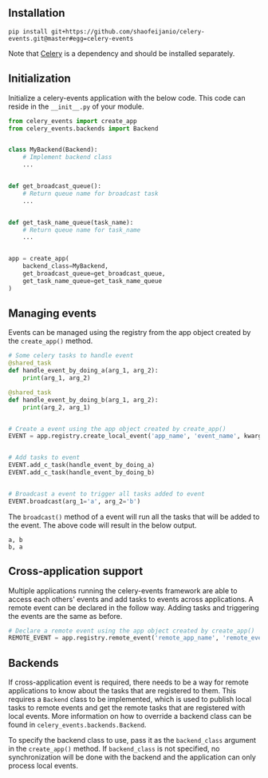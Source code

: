 ## Installation

```shell script
pip install git+https://github.com/shaofeijanio/celery-events.git@master#egg=celery-events
```

Note that [Celery](http://www.celeryproject.org/) is a dependency and should be installed separately.

## Initialization

Initialize a celery-events application with the below code. This code can reside in the `__init__.py` of your module.

```python
from celery_events import create_app
from celery_events.backends import Backend


class MyBackend(Backend):
    # Implement backend class
    ...


def get_broadcast_queue():
    # Return queue name for broadcast task
    ...


def get_task_name_queue(task_name):
    # Return queue name for task_name
    ...


app = create_app(
    backend_class=MyBackend,
    get_broadcast_queue=get_broadcast_queue,
    get_task_name_queue=get_task_name_queue
)
```

## Managing events

Events can be managed using the registry from the app object created by the `create_app()` method.

```python
# Some celery tasks to handle event
@shared_task
def handle_event_by_doing_a(arg_1, arg_2):
    print(arg_1, arg_2)

@shared_task
def handle_event_by_doing_b(arg_1, arg_2):
    print(arg_2, arg_1)


# Create a event using the app object created by create_app()
EVENT = app.registry.create_local_event('app_name', 'event_name', kwarg_keys=['arg_1', 'arg_2'])


# Add tasks to event
EVENT.add_c_task(handle_event_by_doing_a)
EVENT.add_c_task(handle_event_by_doing_b)


# Broadcast a event to trigger all tasks added to event
EVENT.broadcast(arg_1='a', arg_2='b')
```

The `broadcast()` method of a event will run all the tasks that will be added to the event. The above code will result 
in the below output.

```shell script
a, b
b, a
```

## Cross-application support

Multiple applications running the celery-events framework are able to access each others' events and add tasks to events
across applications. A remote event can be declared in the follow way. Adding tasks and triggering the events are the
same as before.

```python
# Declare a remote event using the app object created by create_app()
REMOTE_EVENT = app.registry.remote_event('remote_app_name', 'remote_event_name')
```

## Backends

If cross-application event is required, there needs to be a way for remote applications to know about the tasks that are
registered to them. This requires a `Backend` class to be implemented, which is used to publish local tasks to remote
events and get the remote tasks that are registered with local events. More information on how to override a backend 
class can be found in `celery_events.backends.Backend`. 

To specify the backend class to use, pass it as the `backend_class` argument in the `create_app()` method. If
 `backend_class` is not specified, no synchronization will be done with the backend and the application can only process
local events.

